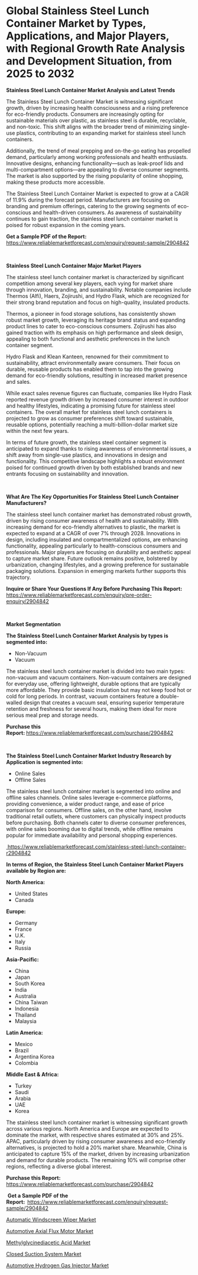 <p><h1>Global Stainless Steel Lunch Container Market by Types, Applications, and Major Players, with Regional Growth Rate Analysis and Development Situation, from 2025 to 2032</h1></p><p><strong>Stainless Steel Lunch Container Market Analysis and Latest Trends</strong></p>
<p><p>The Stainless Steel Lunch Container Market is witnessing significant growth, driven by increasing health consciousness and a rising preference for eco-friendly products. Consumers are increasingly opting for sustainable materials over plastic, as stainless steel is durable, recyclable, and non-toxic. This shift aligns with the broader trend of minimizing single-use plastics, contributing to an expanding market for stainless steel lunch containers.</p><p>Additionally, the trend of meal prepping and on-the-go eating has propelled demand, particularly among working professionals and health enthusiasts. Innovative designs, enhancing functionality—such as leak-proof lids and multi-compartment options—are appealing to diverse consumer segments. The market is also supported by the rising popularity of online shopping, making these products more accessible.</p><p>The Stainless Steel Lunch Container Market is expected to grow at a CAGR of 11.9% during the forecast period. Manufacturers are focusing on branding and premium offerings, catering to the growing segments of eco-conscious and health-driven consumers. As awareness of sustainability continues to gain traction, the stainless steel lunch container market is poised for robust expansion in the coming years.</p></p>
<p><strong>Get a Sample PDF of the Report:&nbsp;</strong> <a href="https://www.reliablemarketforecast.com/enquiry/request-sample/2904842?utm_campaign=1170&utm_medium=2&utm_source=Github&utm_content=ia&utm_term=12032025&utm_id=stainless-steel-lunch-container">https://www.reliablemarketforecast.com/enquiry/request-sample/2904842</a></p>
<p>&nbsp;</p>
<p><strong>Stainless Steel Lunch Container Major Market Players</strong></p>
<p><p>The stainless steel lunch container market is characterized by significant competition among several key players, each vying for market share through innovation, branding, and sustainability. Notable companies include Thermos (Alfi), Haers, Zojirushi, and Hydro Flask, which are recognized for their strong brand reputation and focus on high-quality, insulated products.</p><p>Thermos, a pioneer in food storage solutions, has consistently shown robust market growth, leveraging its heritage brand status and expanding product lines to cater to eco-conscious consumers. Zojirushi has also gained traction with its emphasis on high performance and sleek design, appealing to both functional and aesthetic preferences in the lunch container segment.</p><p>Hydro Flask and Klean Kanteen, renowned for their commitment to sustainability, attract environmentally aware consumers. Their focus on durable, reusable products has enabled them to tap into the growing demand for eco-friendly solutions, resulting in increased market presence and sales.</p><p>While exact sales revenue figures can fluctuate, companies like Hydro Flask reported revenue growth driven by increased consumer interest in outdoor and healthy lifestyles, indicating a promising future for stainless steel containers. The overall market for stainless steel lunch containers is projected to grow as consumer preferences shift toward sustainable, reusable options, potentially reaching a multi-billion-dollar market size within the next few years.</p><p>In terms of future growth, the stainless steel container segment is anticipated to expand thanks to rising awareness of environmental issues, a shift away from single-use plastics, and innovations in design and functionality. This competitive landscape highlights a robust environment poised for continued growth driven by both established brands and new entrants focusing on sustainability and innovation.</p></p>
<p>&nbsp;</p>
<p><strong>What Are The Key Opportunities For Stainless Steel Lunch Container Manufacturers?</strong></p>
<p><p>The stainless steel lunch container market has demonstrated robust growth, driven by rising consumer awareness of health and sustainability. With increasing demand for eco-friendly alternatives to plastic, the market is expected to expand at a CAGR of over 7% through 2028. Innovations in design, including insulated and compartmentalized options, are enhancing functionality, appealing particularly to health-conscious consumers and professionals. Major players are focusing on durability and aesthetic appeal to capture market share. Future outlook remains positive, bolstered by urbanization, changing lifestyles, and a growing preference for sustainable packaging solutions. Expansion in emerging markets further supports this trajectory.</p></p>
<p><strong>Inquire or Share Your Questions If Any Before Purchasing This Report:</strong> <a href="https://www.reliablemarketforecast.com/enquiry/pre-order-enquiry/2904842?utm_campaign=1170&utm_medium=2&utm_source=Github&utm_content=ia&utm_term=12032025&utm_id=stainless-steel-lunch-container">https://www.reliablemarketforecast.com/enquiry/pre-order-enquiry/2904842</a></p>
<p>&nbsp;</p>
<p><strong>Market Segmentation</strong></p>
<p><strong>The Stainless Steel Lunch Container Market Analysis by types is segmented into:</strong></p>
<p><ul><li>Non-Vacuum</li><li>Vacuum</li></ul></p>
<p><p>The stainless steel lunch container market is divided into two main types: non-vacuum and vacuum containers. Non-vacuum containers are designed for everyday use, offering lightweight, durable options that are typically more affordable. They provide basic insulation but may not keep food hot or cold for long periods. In contrast, vacuum containers feature a double-walled design that creates a vacuum seal, ensuring superior temperature retention and freshness for several hours, making them ideal for more serious meal prep and storage needs.</p></p>
<p><strong>Purchase this Report:&nbsp;</strong><a href="https://www.reliablemarketforecast.com/purchase/2904842?utm_campaign=1170&utm_medium=2&utm_source=Github&utm_content=ia&utm_term=12032025&utm_id=stainless-steel-lunch-container">https://www.reliablemarketforecast.com/purchase/2904842</a></p>
<p>&nbsp;</p>
<p><strong>The Stainless Steel Lunch Container Market Industry Research by Application is segmented into:</strong></p>
<p><ul><li>Online Sales</li><li>Offline Sales</li></ul></p>
<p><p>The stainless steel lunch container market is segmented into online and offline sales channels. Online sales leverage e-commerce platforms, providing convenience, a wider product range, and ease of price comparison for consumers. Offline sales, on the other hand, involve traditional retail outlets, where customers can physically inspect products before purchasing. Both channels cater to diverse consumer preferences, with online sales booming due to digital trends, while offline remains popular for immediate availability and personal shopping experiences.</p></p>
<p><a href="https://www.reliablemarketforecast.com/stainless-steel-lunch-container-r2904842?utm_campaign=1170&utm_medium=2&utm_source=Github&utm_content=ia&utm_term=12032025&utm_id=stainless-steel-lunch-container">&nbsp;https://www.reliablemarketforecast.com/stainless-steel-lunch-container-r2904842</a></p>
<p><strong>In terms of Region, the Stainless Steel Lunch Container Market Players available by Region are:</strong></p>
<p>
    <p> <strong> North America: </strong>
        <ul>
            <li>United States</li>
            <li>Canada</li>
        </ul>
        </p> 
    <p> <strong> Europe: </strong>
        <ul>
            <li>Germany</li>
            <li>France</li>
            <li>U.K.</li>
            <li>Italy</li>
            <li>Russia</li>
        </ul>
        </p> 
    <p> <strong> Asia-Pacific: </strong>
        <ul>
            <li>China</li>
            <li>Japan</li>
            <li>South Korea</li>
            <li>India</li>
            <li>Australia</li>
            <li>China Taiwan</li>
            <li>Indonesia</li>
            <li>Thailand</li>
            <li>Malaysia</li>
        </ul>
        </p> 
    <p> <strong> Latin America: </strong>
        <ul>
            <li>Mexico</li>
            <li>Brazil</li>
            <li>Argentina Korea</li>
            <li>Colombia</li>
        </ul>
        </p> 
    <p> <strong> Middle East & Africa: </strong>
        <ul>
            <li>Turkey</li>
            <li>Saudi</li>
            <li>Arabia</li>
            <li>UAE</li>
            <li>Korea</li>
        </ul>
    </p>
    </p>
<p><p>The stainless steel lunch container market is witnessing significant growth across various regions. North America and Europe are expected to dominate the market, with respective shares estimated at 30% and 25%. APAC, particularly driven by rising consumer awareness and eco-friendly alternatives, is projected to hold a 20% market share. Meanwhile, China is anticipated to capture 15% of the market, driven by increasing urbanization and demand for durable products. The remaining 10% will comprise other regions, reflecting a diverse global interest.</p></p>
<p><strong>Purchase this Report: </strong><a href="https://www.reliablemarketforecast.com/purchase/2904842?utm_campaign=1170&utm_medium=2&utm_source=Github&utm_content=ia&utm_term=12032025&utm_id=stainless-steel-lunch-container">https://www.reliablemarketforecast.com/purchase/2904842</a></p>
<p>&nbsp;<strong>Get a Sample PDF of the Report:&nbsp;&nbsp;</strong><a href="https://www.reliablemarketforecast.com/enquiry/request-sample/2904842?utm_campaign=1170&utm_medium=2&utm_source=Github&utm_content=ia&utm_term=12032025&utm_id=stainless-steel-lunch-container">https://www.reliablemarketforecast.com/enquiry/request-sample/2904842</a></p>
<p><strong></strong></p>
<p><p><a href="https://github.com/ceneabiruk11/Market-Research-Report-List-1/blob/main/automatic-windscreen-wiper-market.md?utm_campaign=1170&utm_medium=2&utm_source=Github&utm_content=ia&utm_term=12032025&utm_id=stainless-steel-lunch-container">Automatic Windscreen Wiper Market</a></p><p><a href="https://github.com/pomasifilo/Market-Research-Report-List-1/blob/main/automotive-axial-flux-motor-market.md?utm_campaign=1170&utm_medium=2&utm_source=Github&utm_content=ia&utm_term=12032025&utm_id=stainless-steel-lunch-container">Automotive Axial Flux Motor Market</a></p><p><a href="https://github.com/amramcocosxa/Market-Research-Report-List-1/blob/main/methylglycinediacetic-acid-market.md?utm_campaign=1170&utm_medium=2&utm_source=Github&utm_content=ia&utm_term=12032025&utm_id=stainless-steel-lunch-container">Methylglycinediacetic Acid Market</a></p><p><a href="https://github.com/avikalitesjj/Market-Research-Report-List-1/blob/main/closed-suction-system-market.md?utm_campaign=1170&utm_medium=2&utm_source=Github&utm_content=ia&utm_term=12032025&utm_id=stainless-steel-lunch-container">Closed Suction System Market</a></p><p><a href="https://github.com/nontoengolo/Market-Research-Report-List-1/blob/main/automotive-hydrogen-gas-injector-market.md?utm_campaign=1170&utm_medium=2&utm_source=Github&utm_content=ia&utm_term=12032025&utm_id=stainless-steel-lunch-container">Automotive Hydrogen Gas Injector Market</a></p></p>